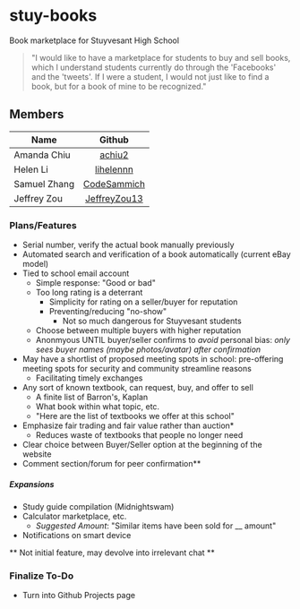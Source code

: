 # stuy-books
Book marketplace for Stuyvesant High School

> "I would like to have a marketplace for students to buy and sell books, which I understand students currently do through the 'Facebooks' and the 'tweets'. If I were a student, I would not just like to find a book, but for a book of mine to be recognized."

## Members
| Name        | Github           |
| ------------- |:-------------:|
| Amanda Chiu  | [achiu2](https://github.com/achiu2)           |
| Helen Li    | [lihelennn](https://github.com/lihelennn)      |
| Samuel Zhang |[CodeSammich](https://github.com/CodeSammich)  |
| Jeffrey Zou |[JeffreyZou13](https://github.com/JeffreyZou13) | 

### Plans/Features
- Serial number, verify the actual book manually previously
- Automated search and verification of a book automatically (current eBay model)
- Tied to school email account
  - Simple response: "Good or bad"
  - Too long rating is a deterrant
    - Simplicity for rating on a seller/buyer for reputation
	- Preventing/reducing "no-show"
	  - Not so much dangerous for Stuyvesant students
  - Choose between multiple buyers with higher reputation
  - Anonmyous UNTIL buyer/seller confirms to _avoid_ personal bias: _only sees buyer names (maybe photos/avatar) after confirmation_
- May have a shortlist of proposed meeting spots in school: pre-offering meeting spots for security and community streamline reasons
  - Facilitating timely exchanges
- Any sort of known textbook, can request, buy, and offer to sell
  - A finite list of Barron's, Kaplan
  - What book within what topic, etc.
  - "Here are the list of textbooks we offer at this school"
- Emphasize fair trading and fair value rather than auction*
  - Reduces waste of textbooks that people no longer need
- Clear choice between Buyer/Seller option at the beginning of the website
- Comment section/forum for peer confirmation**

##### Expansions
- Study guide compilation (Midnightswam)
- Calculator marketplace, etc.
  - *Suggested Amount*: "Similar items have been sold for __ amount"
- Notifications on smart device


** Not initial feature, may devolve into irrelevant chat **

### Finalize To-Do
- Turn into Github Projects page

